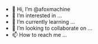 - 👋 Hi, I’m @afoxmachine
- 👀 I’m interested in ...
- 🌱 I’m currently learning ...
- 💞️ I’m looking to collaborate on ...
- 📫 How to reach me ...


